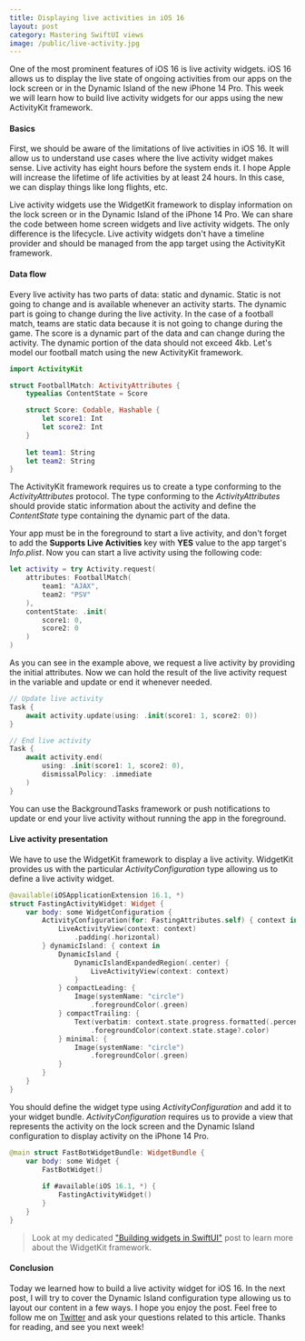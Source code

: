 ```yaml
---
title: Displaying live activities in iOS 16
layout: post
category: Mastering SwiftUI views
image: /public/live-activity.jpg
---
```


One of the most prominent features of iOS 16 is live activity widgets. iOS 16 allows us to display the live state of ongoing activities from our apps on the lock screen or in the Dynamic Island of the new iPhone 14 Pro. This week we will learn how to build live activity widgets for our apps using the new ActivityKit framework.

#### Basics
First, we should be aware of the limitations of live activities in iOS 16. It will allow us to understand use cases where the live activity widget makes sense. Live activity has eight hours before the system ends it. I hope Apple will increase the lifetime of life activities by at least 24 hours. In this case, we can display things like long flights, etc.

Live activity widgets use the WidgetKit framework to display information on the lock screen or in the Dynamic Island of the iPhone 14 Pro. We can share the code between home screen widgets and live activity widgets. The only difference is the lifecycle. Live activity widgets don't have a timeline provider and should be managed from the app target using the ActivityKit framework.

#### Data flow
Every live activity has two parts of data: static and dynamic. Static is not going to change and is available whenever an activity starts. The dynamic part is going to change during the live activity. In the case of a football match, teams are static data because it is not going to change during the game. The score is a dynamic part of the data and can change during the activity. The dynamic portion of the data should not exceed 4kb. Let's model our football match using the new ActivityKit framework.

```swift
import ActivityKit

struct FootballMatch: ActivityAttributes {
    typealias ContentState = Score

    struct Score: Codable, Hashable {
        let score1: Int
        let score2: Int
    }
    
    let team1: String
    let team2: String
}
```

The ActivityKit framework requires us to create a type conforming to the *ActivityAttributes* protocol. The type conforming to the *ActivityAttributes* should provide static information about the activity and define the *ContentState* type containing the dynamic part of the data. 

Your app must be in the foreground to start a live activity, and don't forget to add the **Supports Live Activities** key with **YES** value to the app target's *Info.plist*. Now you can start a live activity using the following code:

```swift
let activity = try Activity.request(
    attributes: FootballMatch(
        team1: "AJAX",
        team2: "PSV"
    ),
    contentState: .init(
        score1: 0,
        score2: 0
    )
)
```

As you can see in the example above, we request a live activity by providing the initial attributes. Now we can hold the result of the live activity request in the variable and update or end it whenever needed.

```swift
// Update live activity
Task {
    await activity.update(using: .init(score1: 1, score2: 0))
}

// End live activity
Task {
    await activity.end(
        using: .init(score1: 1, score2: 0),
        dismissalPolicy: .immediate
    )
}

```


You can use the BackgroundTasks framework or push notifications to update or end your live activity without running the app in the foreground.

#### Live activity presentation
We have to use the WidgetKit framework to display a live activity. WidgetKit provides us with the particular *ActivityConfiguration* type allowing us to define a live activity widget.

```swift
@available(iOSApplicationExtension 16.1, *)
struct FastingActivityWidget: Widget {
    var body: some WidgetConfiguration {
        ActivityConfiguration(for: FastingAttributes.self) { context in
            LiveActivityView(context: context)
                .padding(.horizontal)
        } dynamicIsland: { context in
            DynamicIsland {
                DynamicIslandExpandedRegion(.center) {
                    LiveActivityView(context: context)
                }
            } compactLeading: {
                Image(systemName: "circle")
                    .foregroundColor(.green)
            } compactTrailing: {
                Text(verbatim: context.state.progress.formatted(.percent)
                    .foregroundColor(context.state.stage?.color)
            } minimal: {
                Image(systemName: "circle")
                    .foregroundColor(.green)
            }
        }
    }
}
```

You should define the widget type using *ActivityConfiguration* and add it to your widget bundle. *ActivityConfiguration* requires us to provide a view that represents the activity on the lock screen and the Dynamic Island configuration to display activity on the iPhone 14 Pro. 

```swift
@main struct FastBotWidgetBundle: WidgetBundle {
    var body: some Widget {
        FastBotWidget()
        
        if #available(iOS 16.1, *) {
            FastingActivityWidget()
        }
    }
}
```

> Look at my dedicated ["Building widgets in SwiftUI"](/2020/09/09/building-widgets-in-swiftui/) post to learn more about the WidgetKit framework.

#### Conclusion
Today we learned how to build a live activity widget for iOS 16. In the next post, I will try to cover the Dynamic Island configuration type allowing us to layout our content in a few ways. I hope you enjoy the post. Feel free to follow me on [Twitter](https://twitter.com/mecid) and ask your questions related to this article. Thanks for reading, and see you next week!
